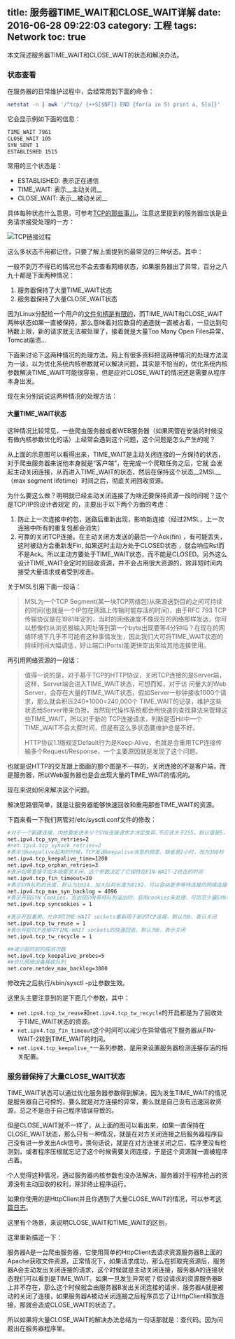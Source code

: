 title: 服务器TIME_WAIT和CLOSE_WAIT详解
date: 2016-06-28 09:22:03
category: 工程
tags: Network
toc: true
---

本文简述服务器TIME_WAIT和CLOSE_WAIT的状态和解决办法。

### 状态查看

在服务器的日常维护过程中，会经常用到下面的命令：

```bash
netstat -n | awk '/^tcp/ {++S[$NF]} END {for(a in S) print a, S[a]}'
```

它会显示例如下面的信息：

```bash
TIME_WAIT 7961
CLOSE_WAIT 105
SYN_SENT 1
ESTABLISHED 1515
```

常用的三个状态是：

* ESTABLISHED: 表示正在通信
* TIME_WAIT: 表示__主动关闭__
* CLOSE_WAIT: 表示__被动关闭__
 
具体每种状态什么意思，可参考[TCP的那些事儿](/2016/04/28/about-tcp/)，注意这里提到的服务器应该是业务请求接受处理的一方：

![TCP链接过程](/images/tcp_open_close.jpg "TCP-Open-Close")

这么多状态不用都记住，只要了解上面提到的最常见的三种状态。其中：

一般不到万不得已的情况也不会去查看网络状态，如果服务器出了异常，百分之八九十都是下面两种情况：

1. 服务器保持了大量TIME_WAIT状态
2. 服务器保持了大量CLOSE_WAIT状态

因为Linux分配给一个用户的[文件句柄是有限的](http://blog.csdn.net/shootyou/article/details/6579139)，而TIME_WAIT和CLOSE_WAIT两种状态如果一直被保持，那么意味着对应数目的通道就一直被占着，一旦达到句柄数上限，新的请求就无法被处理了，接着就是大量Too Many Open Files异常，Tomcat崩溃...

下面来讨论下这两种情况的处理方法，网上有很多资料把这两种情况的处理方法混为一谈，以为优化系统内核参数就可以解决问题，其实是不恰当的，优化系统内核参数解决TIME_WAIT可能很容易，但是应对CLOSE_WAIT的情况还是需要从程序本身出发。

现在来分别说说这两种情况的处理方法：

#### 大量TIME_WAIT状态

这种情况比较常见，一些爬虫服务器或者WEB服务器（如果网管在安装的时候没有做内核参数优化的话）上经常会遇到这个问题，这个问题是怎么产生的呢？

从上面的示意图可以看得出来，TIME_WAIT是主动关闭连接的一方保持的状态，对于爬虫服务器来说他本身就是“客户端”，在完成一个爬取任务之后，它就 会发起主动关闭连接，从而进入TIME_WAIT的状态，然后在保持这个状态__2MSL__（max segment lifetime）时间之后，彻底关闭回收资源。

为什么要这么做？明明就已经主动关闭连接了为啥还要保持资源一段时间呢？这个是TCP/IP的设计者规定 的，主要出于以下两个方面的考虑：

1. 防止上一次连接中的包，迷路后重新出现，影响新连接（经过2MSL，上一次连接中所有的重复包都会消失）
2. 可靠的关闭TCP连接。在主动关闭方发送的最后一个Ack(fin) ，有可能丢失，这时被动方会重新发Fin, 如果这时主动方处于CLOSED状态 ，就会响应Rst而不是Ack。所以主动方要处于TIME_WAIT状态，而不能是CLOSED。另外这么设计TIME_WAIT会定时的回收资源，并不会占用很大资源的，除非短时间内接受大量请求或者受到攻击。

关于MSL引用下面一段话：

> MSL为一个TCP Segment(某一块TCP网络包)从來源送到目的之间可持续的时间(也就是一个IP包在网路上传输时能存活的时间)，由于RFC 793 TCP传输协议是在1981年定的，当时的网络速度不像现在的网络那样发达，你可以想像你从浏览器输入网址等到第一个byte出现要等4分钟吗？在现在的网络环境下几乎不可能有这种事情发生，因此我们大可将TIME_WAIT状态的持续时间大幅调低，好让端口(Ports)能更快空出來给其他连接使用。

再引用网络资源的一段话：

> 值得一说的是，对于基于TCP的HTTP协议，关闭TCP连接的是Server端，这样，Server端会进入TIME_WAIT状态，可想而知，对于访 问量大的Web Server，会存在大量的TIME_WAIT状态，假如Server一秒钟接收1000个请求，那么就会积压240*1000=240,000个 TIME_WAIT的记录，维护这些状态给Server带来负担。当然现代操作系统都会用快速的查找算法来管理这些TIME_WAIT，所以对于新的 TCP连接请求，判断是否Hit中一个TIME_WAIT不会太费时间，但是有这么多状态要维护总是不好。
>
> HTTP协议1.1版规定Default行为是Keep-Alive，也就是会重用TCP连接传输多个Request/Response，一个主要原因就是发现了这个问题。

也就是说HTTP的交互跟上面画的那个图是不一样的，关闭连接的不是客户端，而是服务器，所以Web服务器也是会出现大量的TIME_WAIT的情况的。

现在来说如何来解决这个问题。

解决思路很简单，就是让服务器能够快速回收和重用那些TIME_WAIT的资源。

下面来看一下我们网管对/etc/sysctl.conf文件的修改：

```bash
#对于一个新建连接，内核要发送多少个SYN连接请求才决定放弃,不应该大于255，默认值是5，对应于180秒左右时间
net.ipv4.tcp_syn_retries=2
#net.ipv4.tcp_synack_retries=2
#表示当keepalive起用的时候，TCP发送keepalive消息的频度。缺省是2小时，改为300秒
net.ipv4.tcp_keepalive_time=1200
net.ipv4.tcp_orphan_retries=3
#表示如果套接字由本端要求关闭，这个参数决定了它保持在FIN-WAIT-2状态的时间
net.ipv4.tcp_fin_timeout=30
#表示SYN队列的长度，默认为1024，加大队列长度为8192，可以容纳更多等待连接的网络连接数。
net.ipv4.tcp_max_syn_backlog = 4096
#表示开启SYN Cookies。当出现SYN等待队列溢出时，启用cookies来处理，可防范少量SYN攻击，默认为0，表示关闭
net.ipv4.tcp_syncookies = 1

#表示开启重用。允许将TIME-WAIT sockets重新用于新的TCP连接，默认为0，表示关闭
net.ipv4.tcp_tw_reuse = 1
#表示开启TCP连接中TIME-WAIT sockets的快速回收，默认为0，表示关闭
net.ipv4.tcp_tw_recycle = 1

##减少超时前的探测次数
net.ipv4.tcp_keepalive_probes=5
##优化网络设备接收队列
net.core.netdev_max_backlog=3000
```

修改完之后执行/sbin/sysctl -p让参数生效。

这里头主要注意到的是下面几个参数，其中：

* `net.ipv4.tcp_tw_reuse`和`net.ipv4.tcp_tw_recycle`的开启都是为了回收处于TIME_WAIT状态的资源。
* `net.ipv4.tcp_fin_timeout`这个时间可以减少在异常情况下服务器从FIN-WAIT-2转到TIME_WAIT的时间。
* `net.ipv4.tcp_keepalive_*`一系列参数，是用来设置服务器检测连接存活的相关配置。

### 服务器保持了大量CLOSE_WAIT状态

TIME_WAIT状态可以通过优化服务器参数得到解决，因为发生TIME_WAIT的情况是服务器自己可控的，要么就是对方连接的异常，要么就是自己没有迅速回收资源，总之不是由于自己程序错误导致的。

但是CLOSE_WAIT就不一样了，从上面的图可以看出来，如果一直保持在CLOSE_WAIT状态，那么只有一种情况，就是在对方关闭连接之后服务器程序自己没有进一步发出Ack信号。换句话说，就是在对方连接关闭之后，程序里没有检测到，或者程序压根就忘记了这个时候需要关闭连接，于是这个资源就一直被程序占着。

个人觉得这种情况，通过服务器内核参数也没办法解决，服务器对于程序抢占的资源没有主动回收的权利，除非终止程序运行。

如果你使用的是HttpClient并且你遇到了大量CLOSE_WAIT的情况，可以参考[这篇日志](http://blog.csdn.net/shootyou/article/details/6615051)。

这里有个场景，来说明CLOSE_WAIT和TIME_WAIT的区别，

这里重新描述一下：

服务器A是一台爬虫服务器，它使用简单的HttpClient去请求资源服务器B上面的Apache获取文件资源，正常情况下，如果请求成功，那么在抓取完资源后，服务器A会主动发出关闭连接的请求，这个时候就是主动关闭连接，服务器A的连接状态我们可以看到是TIME_WAIT。如果一旦发生异常呢？假设请求的资源服务器B上并不存在，那么这个时候就会由服务器B发出关闭连接的请求，服务器A就是被动的关闭了连接，如果服务器A被动关闭连接之后程序员忘了让HttpClient释放连接，那就会造成CLOSE_WAIT的状态了。

所以如果将大量CLOSE_WAIT的解决办法总结为一句话那就是：查代码。因为问题出在服务器程序里。

